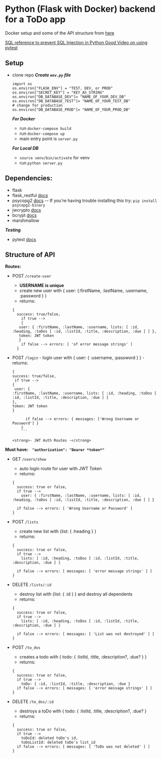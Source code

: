 # Python (Flask with Docker) backend for a ToDo app

Docker setup and some of the API structure from [here](https://www.youtube.com/watch?v=4T5Gnrmzjak)

[ SQL reference to prevent SQL Injection in Python ](https://realpython.com/prevent-python-sql-injection/)
[Good Video on using pytest](https://www.youtube.com/watch?v=etosV2IWBF0)

## Setup

- clone repo
  **_Create `env.py` file_**

  ```
  import os
  os.environ["FLASK_ENV"] = "TEST, DEV, or PROD"
  os.environ["SECRET_KEY"] = "KEY_AS_STRING"
  os.environ["DB_DATABASE_DEV"]= "NAME_OF_YOUR_DEV_DB"
  os.environ["DB_DATABASE_TEST"]= "NAME_OF_YOUR_TEST_DB"
  # change for production
  os.environ["DB_DATABASE_PROD"]= "NAME_OF_YOUR_PROD_DB"
  ```

  **_For Docker_**

  - run `docker-compose build`
  - run `docker-compose up`
  - main entry point is `server.py`

  **_For Local DB_**

  - `source venv/bin/activate` for venv
  - run `python server.py`

## Dependencies:

- flask
- flask_restful [docs](https://flask-restful.readthedocs.io/en/latest/)
- psycopg2 [docs](http://initd.org/psycopg/docs/) -- If you're having trouble installing this try: `pip install psycopg2-binary`
- jwcrypto [docs](https://jwcrypto.readthedocs.io/en/latest/)
- bcrypt [docs](https://pypi.org/project/bcrypt/)
- marshmallow

**_Testing_**

- pytest [docs](https://docs.pytest.org/en/latest/)

## Structure of API

<strong>Routes: </strong>

- POST `/create-user`
  - <strong>USERNAME is unique</strong>
  - create new user with { user: {:firstName, :lastName, :username, :password } }
  - returns:
  ```
  {
    success: true/false,
      if true -->
      {
     user: { :firstName, :lastName, :username, lists: [ :id, :heading, :toDos [ :id, :listId, :title, :description, :due ] ] },
     token: JWT token
     }
      if false --> errors: [ 'of error message strings' ]
    }
  ```
- POST `/login` - login user with { user: { :username, :password } } - returns:

  ````
  {
  success: true/false,
   if true -->
  {
   user: {
  :firstName, :lastName, :username, lists: [ :id, :heading, :toDos [ :id, :listId, :title, :description, :due ] ]
  },
  token: JWT token
  }

        if false --> errors: { messages: ['Wrong Username or Password'] }
      }
      ```

  <strong>- JWT Auth Routes -</strong>
  ````

<strong>Must have: <span>&nbsp;&nbsp;</span> `"authorization": "Bearer *token*"`</strong>

- GET `/users/show`

  - auto login route for user with JWT Token
  - returns:

  ```
  {
    success: true or false,
    if true -->
      user: { :firstName, :lastName, :username, lists: [ :id, :heading, :toDos [ :id, :listId, :title, :description, :due ] ] }

    if false --> errors: [ 'Wrong Username or Password' ]
  }
  ```

- POST `/lists`

  - create new list with {list: { :heading } }
  - returns:

  ```
  {
    success: true or false,
    if true -->
      lists: [ :id, :heading, :toDos [ :id, :listId, :title, :description, :due ] ]

    if false --> errors: [ messages: [ 'error message strings' ] ]
  }
  ```

- DELETE `/lists/:id`

  - destroy list with {list: { :id } } and destroy all dependents
  - returns:

  ```
  {
    success: true or false,
    if true -->
      lists: [ :id, :heading, :toDos [ :id, :listId, :title, :description, :due ] ]

    if false --> errors: [ messages: [ 'List was not destroyed' ] ]
  }
  ```

- POST `/to_dos`

  - creates a todo with { todo: { :listId, :title, :description?, :due? } }
  - returns:

  ```
  {
    success: true or false,
    if true -->
      toDo: { :id, :listId, :title, :description, :due }
    if false --> errors: [ messages: [ 'error message strings' ] ]
  }
  ```

- DELETE `/to_dos/:id`
  - destroys a toDo with { todo: { :listId, :title, :description?, :due? }
  - returns:
  ```
  {
    success: true or false,
    if true -->
      toDoId: deleted toDo's id,
      toDoListId: deleted toDo's list_id
    if false --> errors: [ messages: [ 'ToDo was not deleted' ] ]
  }
  ```
